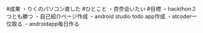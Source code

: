 #成果
・りくのパソコン直した
#ひとこと
・杏奈会いたい
#目標
・hackthon２つとも勝つ
・自己紹介ページ作成
・android studio todo app作成
・atcoder一位取る
・androidapp毎日作る
